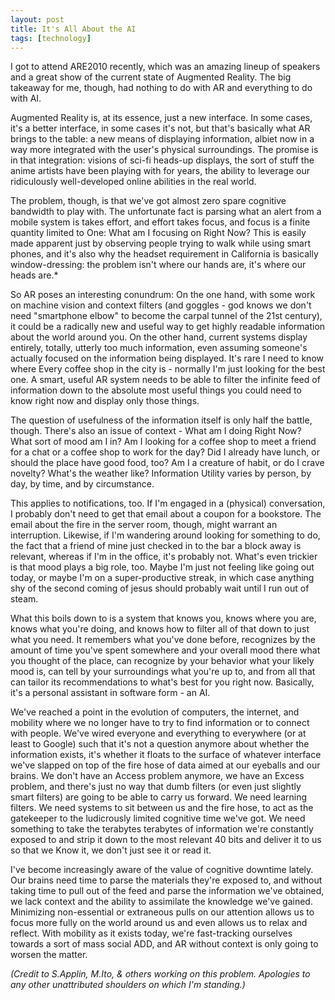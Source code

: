 ```yaml
---
layout: post
title: It's All About the AI
tags: [technology]
---
```

I got to attend ARE2010 recently, which was an amazing lineup of speakers and a great show of the current state of Augmented Reality. The big takeaway for me, though, had nothing to do with AR and everything to do with AI.

Augmented Reality is, at its essence, just a new interface. In some cases, it's a better interface, in some cases it's not, but that's basically what AR brings to the table: a new means of displaying information, albiet now in a way more integrated with the user's physical surroundings. The promise is in that integration: visions of sci-fi heads-up displays, the sort of stuff the anime artists have been playing with for years, the ability to leverage our ridiculously well-developed online abilities in the real world.

The problem, though, is that we've got almost zero spare cognitive bandwidth to play with. The unfortunate fact is parsing what an alert from a mobile system is takes effort, and effort takes focus, and focus is a finite quantity limited to One: What am I focusing on Right Now? This is easily made apparent just by observing people trying to walk while using smart phones, and it's also why the headset requirement in California is basically window-dressing: the problem isn't where our hands are, it's where our heads are.*

So AR poses an interesting conundrum: On the one hand, with some work on machine vision and context filters (and goggles - god knows we don't need "smartphone elbow" to become the carpal tunnel of the 21st century), it could be a radically new and useful way to get highly readable information about the world around you. On the other hand, current systems display entirely, totally, utterly too much information, even assuming someone's actually focused on the information being displayed. It's rare I need to know where Every coffee shop in the city is - normally I'm just looking for the best one. A smart, useful AR system needs to be able to filter the infinite feed of information down to the absolute most useful things you could need to know right now and display only those things.

The question of usefulness of the information itself is only half the battle, though. There's also an issue of context - What am I doing Right Now? What sort of mood am I in? Am I looking for a coffee shop to meet a friend for a chat or a coffee shop to work for the day? Did I already have lunch, or should the place have good food, too? Am I a creature of habit, or do I crave novelty? What's the weather like? Information Utility varies by person, by day, by time, and by circumstance.

This applies to notifications, too. If I'm engaged in a (physical) conversation, I probably don't need to get that email about a coupon for a bookstore. The email about the fire in the server room, though, might warrant an interruption. Likewise, if I'm wandering around looking for something to do, the fact that a friend of mine just checked in to the bar a block away is relevant, whereas if I'm in the office, it's probably not. What's even trickier is that mood plays a big role, too. Maybe I'm just not feeling like going out today, or maybe I'm on a super-productive streak, in which case anything shy of the second coming of jesus should probably wait until I run out of steam.

What this boils down to is a system that knows you, knows where you are, knows what you're doing, and knows how to filter all of that down to just what you need. It remembers what you've done before, recognizes by the amount of time you've spent somewhere and your overall mood there what you thought of the place, can recognize by your behavior what your likely mood is, can tell by your surroundings what you're up to, and from all that can tailor its recommendations to what's best for you right now. Basically, it's a personal assistant in software form - an AI.

We've reached a point in the evolution of computers, the internet, and mobility where we no longer have to try to find information or to connect with people. We've wired everyone and everything to everywhere (or at least to Google) such that it's not a question anymore about whether the information exists, it's whether it floats to the surface of whatever interface we've slapped on top of the fire hose of data aimed at our eyeballs and our brains. We don't have an Access problem anymore, we have an Excess problem, and there's just no way that dumb filters (or even just slightly smart filters) are going to be able to carry us forward. We need learning filters. We need systems to sit between us and the fire hose, to act as the gatekeeper to the ludicrously limited cognitive time we've got. We need something to take the terabytes terabytes of information we're constantly exposed to and strip it down to the most relevant 40 bits and deliver it to us so that we Know it, we don't just see it or read it.

I've become increasingly aware of the value of cognitive downtime lately. Our brains need time to parse the materials they're exposed to, and without taking time to pull out of the feed and parse the information we've obtained, we lack context and the ability to assimilate the knowledge we've gained. Minimizing non-essential or extraneous pulls on our attention allows us to focus more fully on the world around us and even allows us to relax and reflect. With mobility as it exists today, we're fast-tracking ourselves towards a sort of mass social ADD, and AR without context is only going to worsen the matter.

*(Credit to S.Applin, M.Ito, & others working on this problem. Apologies to any other unattributed shoulders on which I'm standing.)*